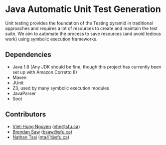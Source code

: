 # Java Automatic Unit Test Generation
Unit testing provides the foundation of the Testing pyramid in
traditional approaches and requires a lot of resources to create
and maintain the test suite. We aim to automate the process to
save resources (and avoid tedious work) using symbolic execution frameworks.
## Dependencies
- Java 1.8 (Any JDK should be fine,
  though this project has currently been set up with Amazon Corretto 8)
- Maven
- JUnit
- Z3, used by many symbolic execution modules
- JavaParser
- Soot

## Contributors
- [Viet-Hung Nguyen](https://github.com/viethung7899) (vhn@sfu.ca)
- [Brendan Saw](https://github.com/brendansaw) (bsaw@sfu.ca)
- [Nathan Tsai](https://github.com/chrishappy) (nta41@sfu.ca)